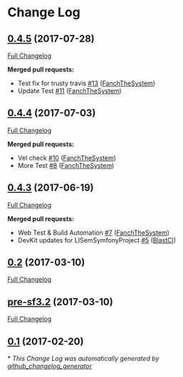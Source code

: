 # Change Log

## [0.4.5](https://github.com/libre-informatique/LISemSymfonyProject/tree/0.4.5) (2017-07-28)
[Full Changelog](https://github.com/libre-informatique/LISemSymfonyProject/compare/0.4.4...0.4.5)

**Merged pull requests:**

- Test fix for trusty travis [\#13](https://github.com/libre-informatique/LISemSymfonyProject/pull/13) ([FanchTheSystem](https://github.com/FanchTheSystem))
- Update Test [\#11](https://github.com/libre-informatique/LISemSymfonyProject/pull/11) ([FanchTheSystem](https://github.com/FanchTheSystem))

## [0.4.4](https://github.com/libre-informatique/LISemSymfonyProject/tree/0.4.4) (2017-07-03)
[Full Changelog](https://github.com/libre-informatique/LISemSymfonyProject/compare/0.4.3...0.4.4)

**Merged pull requests:**

- Vel check [\#10](https://github.com/libre-informatique/LISemSymfonyProject/pull/10) ([FanchTheSystem](https://github.com/FanchTheSystem))
- More Test [\#8](https://github.com/libre-informatique/LISemSymfonyProject/pull/8) ([FanchTheSystem](https://github.com/FanchTheSystem))

## [0.4.3](https://github.com/libre-informatique/LISemSymfonyProject/tree/0.4.3) (2017-06-19)
[Full Changelog](https://github.com/libre-informatique/LISemSymfonyProject/compare/0.2...0.4.3)

**Merged pull requests:**

- Web Test & Build Automation [\#7](https://github.com/libre-informatique/LISemSymfonyProject/pull/7) ([FanchTheSystem](https://github.com/FanchTheSystem))
- DevKit updates for LISemSymfonyProject [\#5](https://github.com/libre-informatique/LISemSymfonyProject/pull/5) ([BlastCI](https://github.com/BlastCI))

## [0.2](https://github.com/libre-informatique/LISemSymfonyProject/tree/0.2) (2017-03-10)
[Full Changelog](https://github.com/libre-informatique/LISemSymfonyProject/compare/pre-sf3.2...0.2)

## [pre-sf3.2](https://github.com/libre-informatique/LISemSymfonyProject/tree/pre-sf3.2) (2017-03-10)
[Full Changelog](https://github.com/libre-informatique/LISemSymfonyProject/compare/0.1...pre-sf3.2)

## [0.1](https://github.com/libre-informatique/LISemSymfonyProject/tree/0.1) (2017-02-20)


\* *This Change Log was automatically generated by [github_changelog_generator](https://github.com/skywinder/Github-Changelog-Generator)*